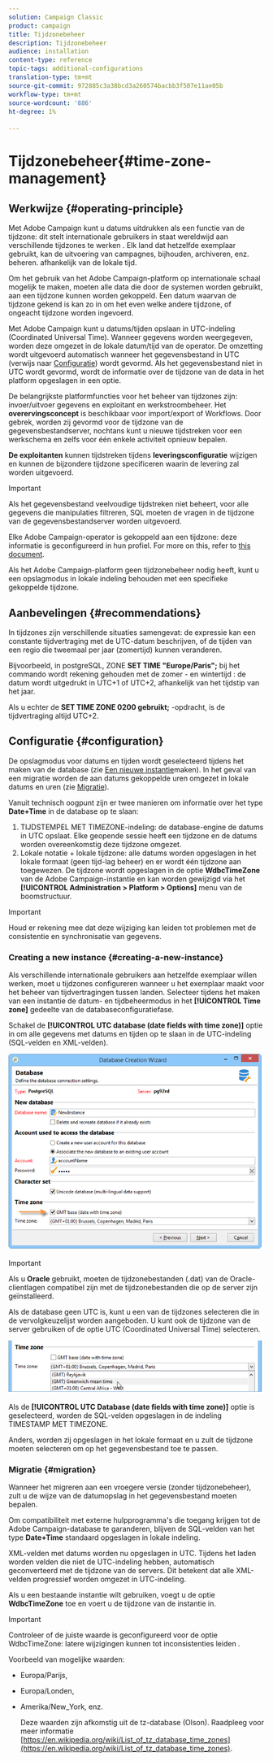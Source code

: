 ```yaml
---
solution: Campaign Classic
product: campaign
title: Tijdzonebeheer
description: Tijdzonebeheer
audience: installation
content-type: reference
topic-tags: additional-configurations
translation-type: tm+mt
source-git-commit: 972885c3a38bcd3a260574bacbb3f507e11ae05b
workflow-type: tm+mt
source-wordcount: '886'
ht-degree: 1%

---
```



# Tijdzonebeheer{#time-zone-management}

## Werkwijze {#operating-principle}

Met Adobe Campaign kunt u datums uitdrukken als een functie van de tijdzone: dit stelt internationale gebruikers in staat wereldwijd aan verschillende tijdzones te werken . Elk land dat hetzelfde exemplaar gebruikt, kan de uitvoering van campagnes, bijhouden, archiveren, enz. beheren. afhankelijk van de lokale tijd.

Om het gebruik van het Adobe Campaign-platform op internationale schaal mogelijk te maken, moeten alle data die door de systemen worden gebruikt, aan een tijdzone kunnen worden gekoppeld. Een datum waarvan de tijdzone gekend is kan zo in om het even welke andere tijdzone, of ongeacht tijdzone worden ingevoerd.

Met Adobe Campaign kunt u datums/tijden opslaan in UTC-indeling (Coordinated Universal Time). Wanneer gegevens worden weergegeven, worden deze omgezet in de lokale datum/tijd van de operator. De omzetting wordt uitgevoerd automatisch wanneer het gegevensbestand in UTC (verwijs naar [Configuratie](#configuration)) wordt gevormd. Als het gegevensbestand niet in UTC wordt gevormd, wordt de informatie over de tijdzone van de data in het platform opgeslagen in een optie.

De belangrijkste platformfuncties voor het beheer van tijdzones zijn: invoer/uitvoer gegevens en exploitant en werkstroombeheer. Het **overervingsconcept** is beschikbaar voor import/export of Workflows. Door gebrek, worden zij gevormd voor de tijdzone van de gegevensbestandserver, nochtans kunt u nieuwe tijdstreken voor een werkschema en zelfs voor één enkele activiteit opnieuw bepalen.

**De exploitanten** kunnen tijdstreken tijdens **leveringsconfiguratie** wijzigen en kunnen de bijzondere tijdzone specificeren waarin de levering zal worden uitgevoerd.

>[!IMPORTANT]
>
>Als het gegevensbestand veelvoudige tijdstreken niet beheert, voor alle gegevens die manipulaties filtreren, SQL moeten de vragen in de tijdzone van de gegevensbestandserver worden uitgevoerd.

Elke Adobe Campaign-operator is gekoppeld aan een tijdzone: deze informatie is geconfigureerd in hun profiel. For more on this, refer to [this document](../../platform/using/access-management.md).

Als het Adobe Campaign-platform geen tijdzonebeheer nodig heeft, kunt u een opslagmodus in lokale indeling behouden met een specifieke gekoppelde tijdzone.

## Aanbevelingen {#recommendations}

In tijdzones zijn verschillende situaties samengevat: de expressie kan een constante tijdvertraging met de UTC-datum beschrijven, of de tijden van een regio die tweemaal per jaar (zomertijd) kunnen veranderen.

Bijvoorbeeld, in postgreSQL, ZONE **SET TIME &quot;Europe/Paris&quot;;** bij het commando wordt rekening gehouden met de zomer - en wintertijd : de datum wordt uitgedrukt in UTC+1 of UTC+2, afhankelijk van het tijdstip van het jaar.

Als u echter de **SET TIME ZONE 0200 gebruikt;** -opdracht, is de tijdvertraging altijd UTC+2.

## Configuratie {#configuration}

De opslagmodus voor datums en tijden wordt geselecteerd tijdens het maken van de database (zie [Een nieuwe instantie](#creating-a-new-instance)maken). In het geval van een migratie worden de aan datums gekoppelde uren omgezet in lokale datums en uren (zie [Migratie](#migration)).

Vanuit technisch oogpunt zijn er twee manieren om informatie over het type **Date+Time** in de database op te slaan:

1. TIJDSTEMPEL MET TIMEZONE-indeling: de database-engine de datums in UTC opslaat. Elke geopende sessie heeft een tijdzone en de datums worden overeenkomstig deze tijdzone omgezet.
1. Lokale notatie + lokale tijdzone: alle datums worden opgeslagen in het lokale formaat (geen tijd-lag beheer) en er wordt één tijdzone aan toegewezen. De tijdzone wordt opgeslagen in de optie **WdbcTimeZone** van de Adobe Campaign-instantie en kan worden gewijzigd via het **[!UICONTROL Administration > Platform > Options]** menu van de boomstructuur.

>[!IMPORTANT]
>
>Houd er rekening mee dat deze wijziging kan leiden tot problemen met de consistentie en synchronisatie van gegevens.

### Creating a new instance {#creating-a-new-instance}

Als verschillende internationale gebruikers aan hetzelfde exemplaar willen werken, moet u tijdzones configureren wanneer u het exemplaar maakt voor het beheer van tijdvertragingen tussen landen. Selecteer tijdens het maken van een instantie de datum- en tijdbeheermodus in het **[!UICONTROL Time zone]** gedeelte van de databaseconfiguratiefase.

Schakel de **[!UICONTROL UTC database (date fields with time zone)]** optie in om alle gegevens met datums en tijden op te slaan in de UTC-indeling (SQL-velden en XML-velden).

![](assets/install_wz_select_utc_option.png)

>[!IMPORTANT]
>
>Als u **Oracle** gebruikt, moeten de tijdzonebestanden (.dat) van de Oracle-clientlagen compatibel zijn met de tijdzonebestanden die op de server zijn geïnstalleerd.

Als de database geen UTC is, kunt u een van de tijdzones selecteren die in de vervolgkeuzelijst worden aangeboden. U kunt ook de tijdzone van de server gebruiken of de optie UTC (Coordinated Universal Time) selecteren.

![](assets/install_wz_unselect_utc_option.png)

Als de **[!UICONTROL UTC Database (date fields with time zone)]** optie is geselecteerd, worden de SQL-velden opgeslagen in de indeling TIMESTAMP MET TIMEZONE.

Anders, worden zij opgeslagen in het lokale formaat en u zult de tijdzone moeten selecteren om op het gegevensbestand toe te passen.

### Migratie {#migration}

Wanneer het migreren aan een vroegere versie (zonder tijdzonebeheer), zult u de wijze van de datumopslag in het gegevensbestand moeten bepalen.

Om compatibiliteit met externe hulpprogramma&#39;s die toegang krijgen tot de Adobe Campaign-database te garanderen, blijven de SQL-velden van het type **Date+Time** standaard opgeslagen in lokale indeling.

XML-velden met datums worden nu opgeslagen in UTC. Tijdens het laden worden velden die niet de UTC-indeling hebben, automatisch geconverteerd met de tijdzone van de servers. Dit betekent dat alle XML-velden progressief worden omgezet in UTC-indeling.

Als u een bestaande instantie wilt gebruiken, voegt u de optie **WdbcTimeZone** toe en voert u de tijdzone van de instantie in.

>[!IMPORTANT]
>
>Controleer of de juiste waarde is geconfigureerd voor de optie WdbcTimeZone: latere wijzigingen kunnen tot inconsistenties leiden .

Voorbeeld van mogelijke waarden:

* Europa/Parijs,
* Europa/Londen,
* Amerika/New_York, enz.

   Deze waarden zijn afkomstig uit de tz-database (Olson). Raadpleeg voor meer informatie [https://en.wikipedia.org/wiki/List_of_tz_database_time_zones](https://en.wikipedia.org/wiki/List_of_tz_database_time_zones).

